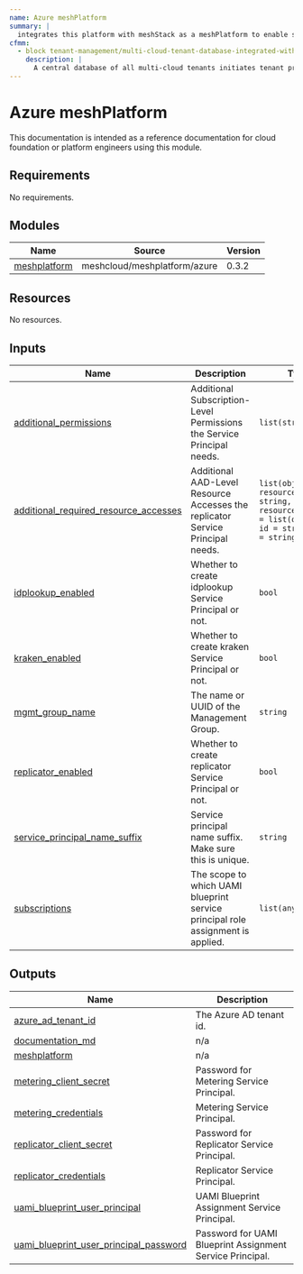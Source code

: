 ```yaml
---
name: Azure meshPlatform
summary: |
  integrates this platform with meshStack as a meshPlatform to enable self-service for our engineering teams.
cfmm:
  - block tenant-management/multi-cloud-tenant-database-integrated-with-lifecycle-management
    description: |
      A central database of all multi-cloud tenants initiates tenant provisioning and deprovisioning processes. The database acts as an authoritative source of tenants and ensures tenant metadata is always up to date.
---
```


# Azure meshPlatform

This documentation is intended as a reference documentation for cloud foundation or platform engineers using this module.

<!-- BEGIN_TF_DOCS -->
## Requirements

No requirements.

## Modules

| Name | Source | Version |
|------|--------|---------|
| <a name="module_meshplatform"></a> [meshplatform](#module\_meshplatform) | meshcloud/meshplatform/azure | 0.3.2 |

## Resources

No resources.

## Inputs

| Name | Description | Type | Default | Required |
|------|-------------|------|---------|:--------:|
| <a name="input_additional_permissions"></a> [additional\_permissions](#input\_additional\_permissions) | Additional Subscription-Level Permissions the Service Principal needs. | `list(string)` | `[]` | no |
| <a name="input_additional_required_resource_accesses"></a> [additional\_required\_resource\_accesses](#input\_additional\_required\_resource\_accesses) | Additional AAD-Level Resource Accesses the replicator Service Principal needs. | `list(object({ resource_app_id = string, resource_accesses = list(object({ id = string, type = string })) }))` | `[]` | no |
| <a name="input_idplookup_enabled"></a> [idplookup\_enabled](#input\_idplookup\_enabled) | Whether to create idplookup Service Principal or not. | `bool` | `true` | no |
| <a name="input_kraken_enabled"></a> [kraken\_enabled](#input\_kraken\_enabled) | Whether to create kraken Service Principal or not. | `bool` | `true` | no |
| <a name="input_mgmt_group_name"></a> [mgmt\_group\_name](#input\_mgmt\_group\_name) | The name or UUID of the Management Group. | `string` | n/a | yes |
| <a name="input_replicator_enabled"></a> [replicator\_enabled](#input\_replicator\_enabled) | Whether to create replicator Service Principal or not. | `bool` | `true` | no |
| <a name="input_service_principal_name_suffix"></a> [service\_principal\_name\_suffix](#input\_service\_principal\_name\_suffix) | Service principal name suffix. Make sure this is unique. | `string` | n/a | yes |
| <a name="input_subscriptions"></a> [subscriptions](#input\_subscriptions) | The scope to which UAMI blueprint service principal role assignment is applied. | `list(any)` | `[]` | no |

## Outputs

| Name | Description |
|------|-------------|
| <a name="output_azure_ad_tenant_id"></a> [azure\_ad\_tenant\_id](#output\_azure\_ad\_tenant\_id) | The Azure AD tenant id. |
| <a name="output_documentation_md"></a> [documentation\_md](#output\_documentation\_md) | n/a |
| <a name="output_meshplatform"></a> [meshplatform](#output\_meshplatform) | n/a |
| <a name="output_metering_client_secret"></a> [metering\_client\_secret](#output\_metering\_client\_secret) | Password for Metering Service Principal. |
| <a name="output_metering_credentials"></a> [metering\_credentials](#output\_metering\_credentials) | Metering Service Principal. |
| <a name="output_replicator_client_secret"></a> [replicator\_client\_secret](#output\_replicator\_client\_secret) | Password for Replicator Service Principal. |
| <a name="output_replicator_credentials"></a> [replicator\_credentials](#output\_replicator\_credentials) | Replicator Service Principal. |
| <a name="output_uami_blueprint_user_principal"></a> [uami\_blueprint\_user\_principal](#output\_uami\_blueprint\_user\_principal) | UAMI Blueprint Assignment Service Principal. |
| <a name="output_uami_blueprint_user_principal_password"></a> [uami\_blueprint\_user\_principal\_password](#output\_uami\_blueprint\_user\_principal\_password) | Password for UAMI Blueprint Assignment Service Principal. |
<!-- END_TF_DOCS -->
